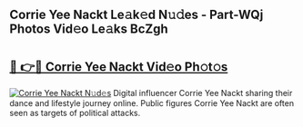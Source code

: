 ## Corrie Yee Nackt Le𝚊k𝚎d N𝚞𝚍es - Part-WQj Photos Vid𝚎o Le𝚊ks BcZgh

# <h2><a href="http://fb2k96.evod.top/?m=Corrie+Yee+Nackt">🔗 👉🔴 Corrie Yee Nackt Vid𝚎o Ph𝚘t𝚘s</a></h2>

[![Corrie Yee Nackt N𝚞d𝚎s](https://i.imgur.com/8V9OHl7.gif)](http://fb2k96.evod.top/?m=Corrie+Yee+Nackt)
Digital influencer Corrie Yee Nackt sharing their dance and lifestyle journey online. Public figures Corrie Yee Nackt are often seen as targets of political attacks. 
